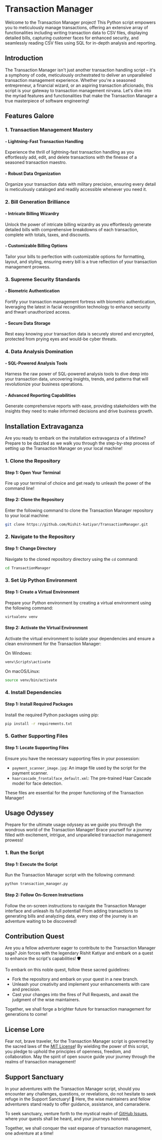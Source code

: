 # Transaction Manager

Welcome to the Transaction Manager project! This Python script empowers you to meticulously manage transactions, offering an extensive array of functionalities including writing transaction data to CSV files, displaying detailed bills, capturing customer faces for enhanced security, and seamlessly reading CSV files using SQL for in-depth analysis and reporting.

## Introduction

The Transaction Manager isn't just another transaction handling script – it's a symphony of code, meticulously orchestrated to deliver an unparalleled transaction management experience. Whether you're a seasoned entrepreneur, a financial wizard, or an aspiring transaction aficionado, this script is your gateway to transaction management nirvana. Let's dive into the myriad features and functionalities that make the  Transaction Manager a true masterpiece of software engineering!

## Features Galore

### 1. Transaction Management Mastery

#### - Lightning-Fast Transaction Handling
Experience the thrill of lightning-fast transaction handling as you effortlessly add, edit, and delete transactions with the finesse of a seasoned transaction maestro.

#### - Robust Data Organization
Organize your transaction data with military precision, ensuring every detail is meticulously cataloged and readily accessible whenever you need it.

### 2. Bill Generation Brilliance

#### - Intricate Billing Wizardry
Unlock the power of intricate billing wizardry as you effortlessly generate detailed bills with comprehensive breakdowns of each transaction, complete with totals, taxes, and discounts.

#### - Customizable Billing Options
Tailor your bills to perfection with customizable options for formatting, layout, and styling, ensuring every bill is a true reflection of your transaction management prowess.

### 3. Supreme Security Standards

#### - Biometric Authentication
Fortify your transaction management fortress with biometric authentication, leveraging the latest in facial recognition technology to enhance security and thwart unauthorized access.

#### - Secure Data Storage
Rest easy knowing your transaction data is securely stored and encrypted, protected from prying eyes and would-be cyber threats.

### 4. Data Analysis Domination

#### - SQL-Powered Analysis Tools
Harness the raw power of SQL-powered analysis tools to dive deep into your transaction data, uncovering insights, trends, and patterns that will revolutionize your business operations.

#### - Advanced Reporting Capabilities
Generate comprehensive reports with ease, providing stakeholders with the insights they need to make informed decisions and drive business growth.

## Installation Extravaganza

Are you ready to embark on the installation extravaganza of a lifetime? Prepare to be dazzled as we walk you through the step-by-step process of setting up the  Transaction Manager on your local machine!

### 1. Clone the Repository

#### Step 1: Open Your Terminal
Fire up your terminal of choice and get ready to unleash the power of the command line!

#### Step 2: Clone the Repository
Enter the following command to clone the Transaction Manager repository to your local machine:

```bash
git clone https://github.com/Rishit-katiyar/TransactionManager.git
```

### 2. Navigate to the Repository

#### Step 1: Change Directory
Navigate to the cloned repository directory using the `cd` command:

```bash
cd TransactionManager
```

### 3. Set Up Python Environment

#### Step 1: Create a Virtual Environment
Prepare your Python environment by creating a virtual environment using the following command:

```bash
virtualenv venv
```

#### Step 2: Activate the Virtual Environment
Activate the virtual environment to isolate your dependencies and ensure a clean environment for the  Transaction Manager:

On Windows:
```bash
venv\Scripts\activate
```

On macOS/Linux:
```bash
source venv/bin/activate
```

### 4. Install Dependencies

#### Step 1: Install Required Packages
Install the required Python packages using pip:

```bash
pip install -r requirements.txt
```

### 5. Gather Supporting Files

#### Step 1: Locate Supporting Files
Ensure you have the necessary supporting files in your possession:

- `payment_scanner_image.jpg`: An image file used by the script for the payment scanner.
- `haarcascade_frontalface_default.xml`: The pre-trained Haar Cascade model for face detection.

These files are essential for the proper functioning of the  Transaction Manager!

## Usage Odyssey

Prepare for the ultimate usage odyssey as we guide you through the wondrous world of the  Transaction Manager! Brace yourself for a journey filled with excitement, intrigue, and unparalleled transaction management prowess!

### 1. Run the Script

#### Step 1: Execute the Script
Run the Transaction Manager script with the following command:

```bash
python transaction_manager.py
```

#### Step 2: Follow On-Screen Instructions
Follow the on-screen instructions to navigate the  Transaction Manager interface and unleash its full potential! From adding transactions to generating bills and analyzing data, every step of the journey is an adventure waiting to be discovered!

## Contribution Quest

Are you a fellow adventurer eager to contribute to the  Transaction Manager saga? Join forces with the legendary Rishit Katiyar and embark on a quest to enhance the script's capabilities! 🛡️

To embark on this noble quest, follow these sacred guidelines:

- Fork the repository and embark on your quest in a new branch.
- Unleash your creativity and implement your enhancements with care and precision.
- Cast your changes into the fires of Pull Requests, and await the judgment of the wise maintainers.

Together, we shall forge a brighter future for transaction management for generations to come!

## License Lore

Fear not, brave traveler, for the  Transaction Manager script is governed by the sacred laws of the [MIT License](LICENSE)! By wielding the power of this script, you pledge to uphold the principles of openness, freedom, and collaboration. May the spirit of open source guide your journey through the realms of transaction management!

## Support Sanctuary

In your adventures with the  Transaction Manager script, should you encounter any challenges, questions, or revelations, do not hesitate to seek refuge in the Support Sanctuary! 🏰 Here, the wise maintainers and fellow adventurers stand ready to offer guidance, assistance, and camaraderie.

To seek sanctuary, venture forth to the mystical realm of [GitHub Issues](https://github.com/Rishit-katiyar/TransactionManager/issues), where your quests shall be heard, and your journeys honored.

Together, we shall conquer the vast expanse of transaction management, one adventure at a time!
